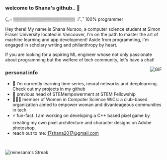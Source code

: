 ### welcome to Shana's github.. 👾

⤹｡⋆ ▒▒▒▒▒▒▒▒▒▒▒▒▒▒▒▒▒▒▒▒ ☽˚｡˚ 100% programmer
<br />

Hey there! My name is Shana Nursoo, a computer science student at Simon Fraser University located in Vancouver, I'm on the path to master the art of machine learning and app development! Aside from programming, I'm engaged in scholary writing and philanthropy by heart. 

If you are looking for a aspiring ML engineer whose not only passionate about programming but the welfere of tech community, let's have a chat!

 <img align="right" alt="GIF" src="https://media.giphy.com/media/v1.Y2lkPTc5MGI3NjExbDE1aDJod3U1eWJyaG54OXFsZXNlcXd0b3hzbTZvOW9vamZ5cjd3OSZlcD12MV9pbnRlcm5hbF9naWZfYnlfaWQmY3Q9Zw/lkceXNDw4Agryfrwz8/giphy.gif" />

<h3>personal info</h3>

- 🌱 I’m currently learning time series, neural networks and deeplearning. Check out my projects in my github
- 👯 previous head of STEMempowerment at STEM Fellowship
- 👨🏽‍💻  member of Women in Computer Science WiCs: a club-based organization aimed to empower woman and divanteageous communities in tech
- ⚡️ fun-fact: I am working on developing a C++ based pixel game by creating my own pixel architecture and character designs on Adobe photoshop.
- reach out to me: 17shana2017@gmail.com

<br />

![reinesana's Streak](https://github-readme-streak-stats.herokuapp.com/?user=reinesana&theme=radical&hide_border=false)


<!---
reinesana/reinesana is a ✨ special ✨ repository because its `README.md` (this file) appears on your GitHub profile.
You can click the Preview link to take a look at your changes.
--->
